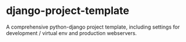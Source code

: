 # django-project-template
A comprehensive python-django project template, including settings for development / virtual env and production webservers.
